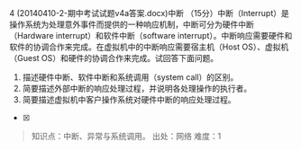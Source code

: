 4
(20140410-2-期中考试试题v4a答案.docx)中断
（15分）中断（Interrupt）是操作系统为处理意外事件而提供的一种响应机制，中断可分为硬件中断（Hardware
interrupt）和软件中断（software interrupt）。中断响应需要硬件和软件的协调合作来完成。在虚拟机中的中断响应需要宿主机（Host
OS）、虚拟机（Guest OS）和硬件的协调合作来完成。试回答下面问题。
1) 描述硬件中断、软件中断和系统调用（system call）的区别。
2) 简要描述外部中断的响应处理过程，并说明各处理操作的执行者。
3) 简要描述虚拟机中客户操作系统对硬件中断的响应处理过程。  
- [x]  

> 知识点：中断、异常与系统调用。
> 出处：网络
> 难度：1
>   
